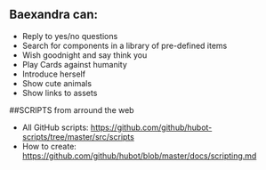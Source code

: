 ## Baexandra can:

- Reply to yes/no questions
- Search for components in a library of pre-defined items
- Wish goodnight and say think you
- Play Cards against humanity
- Introduce herself
- Show cute animals
- Show links to assets

##SCRIPTS from arround the web

- All GitHub scripts: https://github.com/github/hubot-scripts/tree/master/src/scripts
- How to create: https://github.com/github/hubot/blob/master/docs/scripting.md

